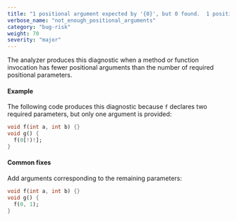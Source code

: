 ```yaml
---
title: "1 positional argument expected by '{0}', but 0 found.  1 positional argument expected, but 0 found.  {0} positional arguments expected by '{2}', but {1} found.  {0} positional arguments expected, but {1} found"
verbose_name: "not_enough_positional_arguments"
category: "bug-risk"
weight: 70
severity: "major"
---
```

The analyzer produces this diagnostic when a method or function invocation
has fewer positional arguments than the number of required positional
parameters.

#### Example

The following code produces this diagnostic because `f` declares two
required parameters, but only one argument is provided:

```dart
void f(int a, int b) {}
void g() {
  f(0[!)!];
}
```

#### Common fixes

Add arguments corresponding to the remaining parameters:

```dart
void f(int a, int b) {}
void g() {
  f(0, 1);
}
```
